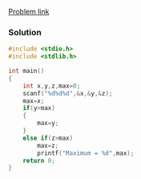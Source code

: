 [Problem link](https://codeforwin.org/c-programming/c-program-to-find-maximum)
### Solution
```C
#include <stdio.h>
#include <stdlib.h>

int main()
{
    int x,y,z,max=0;
    scanf("%d%d%d",&x,&y,&z);
    max=x;
    if(y>max)
    {
        max=y;
    }
    else if(z>max)
        max=z;
        printf("Maximum = %d",max);
    return 0;
}

```

